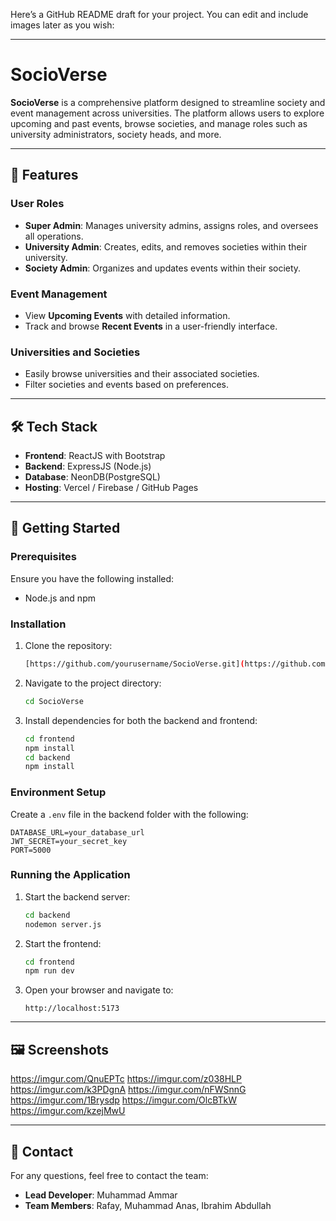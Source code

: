 Here’s a GitHub README draft for your project. You can edit and include images later as you wish:

---

# SocioVerse

**SocioVerse** is a comprehensive platform designed to streamline society and event management across universities. The platform allows users to explore upcoming and past events, browse societies, and manage roles such as university administrators, society heads, and more.

---

## 🌟 Features

### User Roles
- **Super Admin**: Manages university admins, assigns roles, and oversees all operations.
- **University Admin**: Creates, edits, and removes societies within their university.
- **Society Admin**: Organizes and updates events within their society.

### Event Management
- View **Upcoming Events** with detailed information.
- Track and browse **Recent Events** in a user-friendly interface.

### Universities and Societies
- Easily browse universities and their associated societies.
- Filter societies and events based on preferences.

---

## 🛠️ Tech Stack

- **Frontend**: ReactJS with Bootstrap
- **Backend**: ExpressJS (Node.js)
- **Database**: NeonDB(PostgreSQL)
- **Hosting**: Vercel / Firebase / GitHub Pages

---

## 🚀 Getting Started

### Prerequisites
Ensure you have the following installed:
- Node.js and npm


### Installation

1. Clone the repository:
   ```bash
   [https://github.com/yourusername/SocioVerse.git](https://github.com/MuhammadAmmar7704/Db-project)
   ```
2. Navigate to the project directory:
   ```bash
   cd SocioVerse
   ```
3. Install dependencies for both the backend and frontend:
   ```bash
   cd frontend
   npm install
   cd backend
   npm install
   ```

### Environment Setup
Create a `.env` file in the backend folder with the following:
```env
DATABASE_URL=your_database_url
JWT_SECRET=your_secret_key
PORT=5000
```

### Running the Application
1. Start the backend server:
   ```bash
   cd backend
   nodemon server.js
   ```
2. Start the frontend:
   ```bash
   cd frontend
   npm run dev
   ```

3. Open your browser and navigate to:
   ```
   http://localhost:5173
   ```

---

## 🖼️ Screenshots
https://imgur.com/QnuEPTc
https://imgur.com/z038HLP
https://imgur.com/k3PDgnA
https://imgur.com/nFWSnnG
https://imgur.com/1Brysdp
https://imgur.com/OlcBTkW
https://imgur.com/kzejMwU



---



## 📧 Contact

For any questions, feel free to contact the team:
- **Lead Developer**: Muhammad Ammar
- **Team Members**: Rafay, Muhammad Anas, Ibrahim Abdullah

